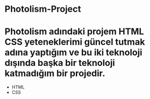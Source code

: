 # Photolism-Project

# Photolism adındaki projem HTML CSS yeteneklerimi güncel tutmak adına yaptığım ve bu iki teknoloji dışında başka bir teknoloji katmadığım bir projedir.

* HTML
* CSS
